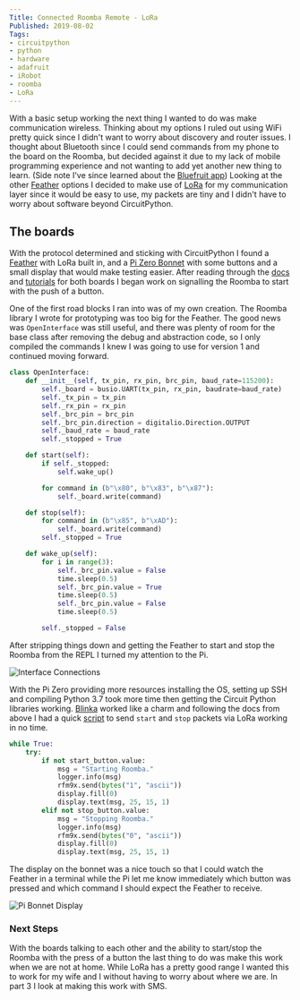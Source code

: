 ```yaml
---
Title: Connected Roomba Remote - LoRa
Published: 2019-08-02
Tags:
- circuitpython
- python
- hardware
- adafruit
- iRobot
- roomba
- LoRa
---
```


With a basic setup working the next thing I wanted to do was make communication
wireless. Thinking about my options I ruled out using WiFi pretty quick since I
didn't want to worry about discovery and router issues. I thought about
Bluetooth since I could send commands from my phone to the board on the Roomba,
but decided against it due to my lack of mobile programming experience and not
wanting to add yet another new thing to learn. (Side note I've since learned
about the
[Bluefruit app](https://learn.adafruit.com/bluefruit-le-connect/features))
Looking at the other [Feather](https://www.adafruit.com/feather) options I
decided to make use of
[LoRa](https://learn.adafruit.com/adafruit-feather/lora-radio-feathers)
for my communication layer since it would be easy to use, my packets are tiny
and I didn't have to worry about software beyond CircuitPython.

## The boards

With the protocol determined and sticking with CircuitPython I found a
[Feather](https://www.adafruit.com/product/3179) with LoRa built in, and a
[Pi Zero Bonnet](https://www.adafruit.com/product/4074) with some buttons and a
small display that would make testing easier. After reading through the
[docs](https://learn.adafruit.com/adafruit-feather-m0-radio-with-lora-radio-module)
and
[tutorials](https://learn.adafruit.com/lora-and-lorawan-radio-for-raspberry-pi/rfm9x-raspberry-pi-setup)
for both boards I began work on signalling the Roomba to start with the push of
a button.

One of the first road blocks I ran into was of my own creation. The Roomba
library I wrote for prototyping was too big for the Feather. The good news was
`OpenInterface` was still useful, and there was plenty of room for the base
class after removing the debug and abstraction code, so I only compiled the
commands I knew I was going to use for version 1 and continued moving forward.

```python
class OpenInterface:
    def __init__(self, tx_pin, rx_pin, brc_pin, baud_rate=115200):
        self._board = busio.UART(tx_pin, rx_pin, baudrate=baud_rate)
        self._tx_pin = tx_pin
        self._rx_pin = rx_pin
        self._brc_pin = brc_pin
        self._brc_pin.direction = digitalio.Direction.OUTPUT
        self._baud_rate = baud_rate
        self._stopped = True

    def start(self):
        if self._stopped:
            self.wake_up()

        for command in (b"\x80", b"\x83", b"\x87"):
            self._board.write(command)

    def stop(self):
        for command in (b"\x85", b"\xAD"):
            self._board.write(command)
        self._stopped = True

    def wake_up(self):
        for i in range(3):
            self._brc_pin.value = False
            time.sleep(0.5)
            self._brc_pin.value = True
            time.sleep(0.5)
            self._brc_pin.value = False
            time.sleep(0.5)

        self._stopped = False

```

After stripping things down and getting the Feather to start and stop the
Roomba from the REPL I turned my attention to the Pi.

![Interface Connections](/assets/images/connected-roomba-full.jpg)

With the Pi Zero providing more resources installing the OS, setting up SSH and
compiling Python 3.7 took more time then getting the Circuit Python libraries
working. [Blinka](https://pypi.org/project/Adafruit-Blinka/) worked like a
charm and following the docs from above I had a quick
[script](https://git.sr.ht/~n0mn0m/bot_commander/tree/master/pi/button_listener.py)
to send `start` and `stop` packets via LoRa working in no time.

```python
while True:
    try:
        if not start_button.value:
            msg = "Starting Roomba."
            logger.info(msg)
            rfm9x.send(bytes("1", "ascii"))
            display.fill(0)
            display.text(msg, 25, 15, 1)
        elif not stop_button.value:
            msg = "Stopping Roomba."
            logger.info(msg)
            rfm9x.send(bytes("0", "ascii"))
            display.fill(0)
            display.text(msg, 25, 15, 1)
```

The display on the bonnet was a nice touch so that I could watch the Feather in
a terminal while the Pi let me know immediately which button was pressed and
which command I should expect the Feather to receive.

![Pi Bonnet Display](/assets/images/connected-roomba-pi-start.jpg)

### Next Steps

With the boards talking to each other and the ability to start/stop the Roomba
with the press of a button the last thing to do was make this work when we are
not at home. While LoRa has a pretty good range I wanted this to work for my
wife and I without having to worry about where we are. In part 3 I look at
making this work with SMS.
